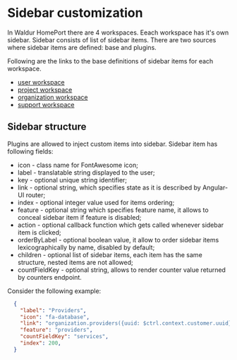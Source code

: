 # Sidebar customization

In Waldur HomePort there are 4 workspaces. Eeach workspace has it's own sidebar. Sidebar consists of list of sidebar items. There are two sources where sidebar items are defined: base and plugins.

Following are the links to the base definitions of sidebar items for each workspace.

* [user workspace](../src/user/UserSidebar.tsx)
* [project workspace](../src/project/ProjectSidebar.tsx)
* [organization workspace](../src/customer/workspace/CustomerSidebar.tsx)
* [support workspace](../src/issues/workspace/SupportSidebar.tsx)

## Sidebar structure

Plugins are allowed to inject custom items into sidebar. Sidebar item has following fields:

* icon - class name for FontAwesome icon;
* label - translatable string displayed to the user;
* key - optional unique string identifier;
* link - optional string, which specifies state as it is described by Angular-UI router;
* index - optional integer value used for items ordering;
* feature - optional string which specifies feature name, it allows to conceal sidebar item if feature is disabled;
* action - optional callback function which gets called whenever sidebar item is clicked;
* orderByLabel - optional boolean value, it allow to order sidebar items lexicographically by name, disabled by default;
* children - optional list of sidebar items, each item has the same structure, nested items are not allowed;
* countFieldKey - optional string, allows to render counter value returned by counters endpoint.

Consider the following example:

```json
  {
    "label": "Providers",
    "icon": "fa-database",
    "link": "organization.providers({uuid: $ctrl.context.customer.uuid})",
    "feature": "providers",
    "countFieldKey": "services",
    "index": 200,
  }
```
